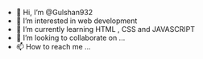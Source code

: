 - 👋 Hi, I’m @Gulshan932
- 👀 I’m interested in web development
- 🌱 I’m currently learning HTML , CSS and JAVASCRIPT
- 💞️ I’m looking to collaborate on ...
- 📫 How to reach me ...

<!---
Gulshan932/Gulshan932 is a ✨ special ✨ repository because its `README.md` (this file) appears on your GitHub profile.
You can click the Preview link to take a look at your changes.
--->
